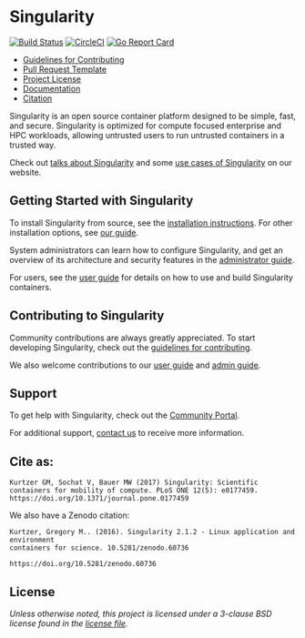 # Singularity

[![Build Status](https://travis-ci.org/sylabs/singularity.svg?branch=master)](https://travis-ci.org/sylabs/singularity)
[![CircleCI](https://circleci.com/gh/sylabs/singularity/tree/master.svg?style=svg)](https://circleci.com/gh/sylabs/singularity/tree/master)
[![Go Report Card](https://goreportcard.com/badge/github.com/sylabs/singularity)](https://goreportcard.com/report/github.com/sylabs/singularity)

- [Guidelines for Contributing](CONTRIBUTING.md)
- [Pull Request Template](.github/PULL_REQUEST_TEMPLATE.md)
- [Project License](LICENSE.md)
- [Documentation](https://www.sylabs.io/docs/)
- [Citation](http://journals.plos.org/plosone/article?id=10.1371/journal.pone.0177459)

Singularity is an open source container platform designed to be simple, fast,
and secure. Singularity is optimized for compute focused enterprise and HPC
workloads, allowing untrusted users to run untrusted containers in a trusted
way.

Check out [talks about Singularity](https://www.sylabs.io/videos) and some [use
cases of Singularity](https://sylabs.io/case-studies) on our website.

## Getting Started with Singularity

To install Singularity from source, see the [installation
instructions](INSTALL.md). For other installation options, see [our
guide](https://www.sylabs.io/guides/3.5/admin-guide/installation.html).

System administrators can learn how to configure Singularity, and get an
overview of its architecture and security features in the [administrator
guide](https://www.sylabs.io/guides/3.5/admin-guide/).

For users, see the [user
guide](https://www.sylabs.io/guides/3.5/user-guide/) for details on how to use
and build Singularity containers.

## Contributing to Singularity

Community contributions are always greatly appreciated. To start developing
Singularity, check out the [guidelines for contributing](CONTRIBUTING.md).

We also welcome contributions to our [user
guide](https://github.com/sylabs/singularity-userdocs) and [admin
guide](https://github.com/sylabs/singularity-admindocs).

## Support

To get help with Singularity, check out the [Community
Portal](https://www.sylabs.io/singularity/community/).

For additional support, [contact us](https://www.sylabs.io/contact/) to receive
more information.

## Cite as:

```
Kurtzer GM, Sochat V, Bauer MW (2017) Singularity: Scientific containers for mobility of compute. PLoS ONE 12(5): e0177459. https://doi.org/10.1371/journal.pone.0177459
```

We also have a Zenodo citation:

```
Kurtzer, Gregory M.. (2016). Singularity 2.1.2 - Linux application and environment
containers for science. 10.5281/zenodo.60736

https://doi.org/10.5281/zenodo.60736
```

## License

_Unless otherwise noted, this project is licensed under a 3-clause BSD license
found in the [license file](LICENSE.md)._
